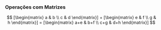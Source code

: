 ### <b>Operações com Matrizes</b>

```math
 [\begin{matrix}  a & b \\ c & d  \end{matrix}]  +  [\begin{matrix} e & f \\ g & h \end{matrix}]  =    [\begin{matrix} a+e & b+f \\ c+g & d+h \end{matrix}] 
```




